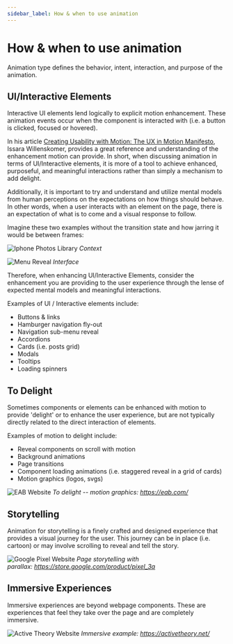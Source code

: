 ```yaml
---
sidebar_label: How & when to use animation
---
```


# How & when to use animation

Animation type defines the behavior, intent, interaction, and purpose of the animation.

## UI/Interactive Elements

Interactive UI elements lend logically to explicit motion enhancement. These animation events occur when the component is interacted with (i.e. a button is clicked, focused or hovered). 

In his article [Creating Usability with Motion: The UX in Motion Manifesto](https://medium.com/ux-in-motion/creating-usability-with-motion-the-ux-in-motion-manifesto-a87a4584ddc), Issara Willenskomer, provides a great reference and understanding of the enhancement motion can provide. In short, when discussing animation in terms of UI/Interactive elements, it is more of a tool to achieve enhanced, purposeful, and meaningful interactions rather than simply a mechanism to add delight.

Additionally, it is important to try and understand and utilize mental models from human perceptions on the expectations on how things should behave. In other words, when a user interacts with an element on the page, there is an expectation of what is to come and a visual response to follow.

Imagine these two examples without the transition state and how jarring it would be between frames:

![Iphone Photos Library](https://internal.10up.com/docs/wp-content/uploads/sites/8/2020/04/image8.gif)
*Context*

![Menu Reveal](https://internal.10up.com/docs/wp-content/uploads/sites/8/2020/04/image14.gif)
*Interface*

Therefore, when enhancing UI/Interactive Elements, consider the enhancement you are providing to the user experience through the lense of expected mental models and meaningful interactions.

Examples of UI / Interactive elements include:

- Buttons & links
- Hamburger navigation fly-out
- Navigation sub-menu reveal
- Accordions
- Cards (i.e. posts grid)
- Modals
- Tooltips
- Loading spinners

## To Delight

Sometimes components or elements can be enhanced with motion to provide 'delight' or to enhance the user experience, but are not typically directly related to the direct interaction of elements.

Examples of motion to delight include:

-   Reveal components on scroll with motion
-   Background animations
-   Page transitions
-   Component loading animations (i.e. staggered reveal in a grid of cards)
-   Motion graphics (logos, svgs)

![EAB Website](https://internal.10up.com/docs/wp-content/uploads/sites/8/2020/04/complex_scroll_storytelling.gif)
*To delight -- motion graphics: <https://eab.com/>*

## Storytelling

Animation for storytelling is a finely crafted and designed experience that provides a visual journey for the user. This journey can be in place (i.e. cartoon) or may involve scrolling to reveal and tell the story. 

![Google Pixel Website](https://internal.10up.com/docs/wp-content/uploads/sites/8/2020/04/image1.gif)
*Page storytelling with parallax: <https://store.google.com/product/pixel_3a>*

## Immersive Experiences

Immersive experiences are beyond webpage components. These are experiences that feel they take over the page and are completely immersive.

![Active Theory Website](https://internal.10up.com/docs/wp-content/uploads/sites/8/2020/04/image3.gif)
*Immersive example: <https://activetheory.net/>*
